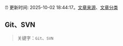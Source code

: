 :alarm_clock: 更新时间: 2025-10-02 18:44:17。[文章来源](/README.md)、[文章分类](/TAGS.md)

## Git、SVN


> 关键字：`Git`、`SVN`



